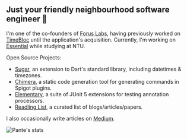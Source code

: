 ## Just your friendly neighbourhood software engineer :eyes:

I'm one of the co-founders of [Forus Labs](https://github.com/forus-labs), having previously worked on [TimeBloc](https://timebloc.app/) until the application's acquisition. Currently, I'm working on [Essential](https://essential.app/) while studying at NTU.

Open Source Projects:
* [Sugar](https://github.com/forus-labs/cauldron), an extension to Dart's standard library, including datetimes & timezones.
* [Chimera](https://github.com/Pante/Chimera), a static code generation tool for generating commands in Spigot plugins.
* [Elementary](https://github.com/Pante/Elementary), a suite of JUnit 5 extensions for testing annotation processors.
* [Readling List](https://github.com/Pante/reading-list), a curated list of blogs/articles/papers.

I also occasionally write articles on [Medium](https://matthiasngeo.medium.com).

![Pante's stats](https://github-readme-stats.vercel.app/api?username=pante&show_icons=true&theme=tokyonight)
